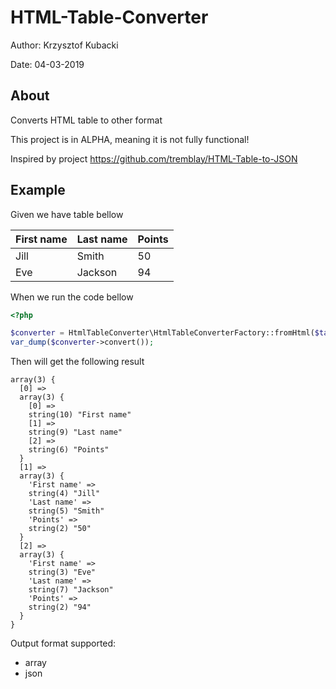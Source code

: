 HTML-Table-Converter
==================

Author: Krzysztof Kubacki

Date:   04-03-2019

## About
Converts HTML table to other format

This project is in ALPHA, meaning it is not fully functional!

Inspired by project https://github.com/tremblay/HTML-Table-to-JSON 

## Example
Given we have table bellow
<table summary="Documents" id="points" title="Player point list">
  <thead>
  <tr>
    <th>First name</th>
    <th>Last name</th>
    <th>Points</th>
  </tr>
  </thead>
  <tbody>
    <tr>
      <td>Jill</td>
      <td>Smith</td>
      <td>50</td>
    </tr>
    <tr>
      <td>Eve</td>
      <td>Jackson</td>
      <td>94</td>
    </tr>
  </tbody>
</table>

When we run the code bellow 
```php
<?php

$converter = HtmlTableConverter\HtmlTableConverterFactory::fromHtml($tableHtml);
var_dump($converter->convert()); 

```

Then will get the following result
```
array(3) {
  [0] =>
  array(3) {
    [0] =>
    string(10) "First name"
    [1] =>
    string(9) "Last name"
    [2] =>
    string(6) "Points"
  }
  [1] =>
  array(3) {
    'First name' =>
    string(4) "Jill"
    'Last name' =>
    string(5) "Smith"
    'Points' =>
    string(2) "50"
  }
  [2] =>
  array(3) {
    'First name' =>
    string(3) "Eve"
    'Last name' =>
    string(7) "Jackson"
    'Points' =>
    string(2) "94"
  }
}
```

Output format supported:
* array
* json